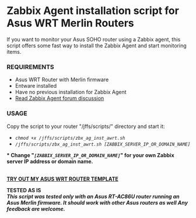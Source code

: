 # Zabbix Agent installation script for Asus WRT Merlin Routers

If you want to monitor your Asus SOHO router using a Zabbix agent, this script offers some fast way to install the Zabbix Agent and start monitoring items.


### REQUIREMENTS

<UL>
  <LI>Asus WRT Router with Merlin firmware
  <LI>Entware installed
  <LI>Have no previous installation for Zabbix Agent
  <LI><a href="https://www.snbforums.com/threads/rt-ac86u-with-zabbix-agent.64343/#post-645193">Read Zabbix Agent forum discussion</a>
</UL>


### USAGE

Copy the script to your router "/jffs/scripts/" directory and start it:
<i>
<UL>
  <LI><code>chmod +x /jffs/scripts/zbx_ag_inst_awrt.sh</code>
  <LI><code>/jffs/scripts/zbx_ag_inst_awrt.sh [ZABBIX_SERVER_IP_OR_DOMAIN_NAME]</code>
</UL>
</i>


<strong><p>* Change "<i><code>[ZABBIX_SERVER_IP_OR_DOMAIN_NAME]</code></i>" for your own Zabbix server IP address or domain name.</strong>

<BR><strong><a href="https://github.com/diasdmhub/Zabbix_Template_Asus_Merlin">TRY OUT MY ASUS WRT ROUTER TEMPLATE</a></strong>

<strong>TESTED AS IS</strong>
<BR>
<strong><i>
  This script was tested only with an Asus RT-AC86U router running an Asus Merlin firmware.
  It should work with other Asus routers as well
  Any feedback are welcome.
</i></strong>
